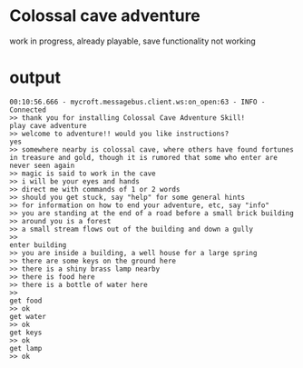 # Colossal cave adventure

work in progress, already playable, save functionality not working

# output

    00:10:56.666 - mycroft.messagebus.client.ws:on_open:63 - INFO - Connected
    >> thank you for installing Colossal Cave Adventure Skill!
    play cave adventure
    >> welcome to adventure!! would you like instructions?
    yes
    >> somewhere nearby is colossal cave, where others have found fortunes in treasure and gold, though it is rumored that some who enter are never seen again
    >> magic is said to work in the cave
    >> i will be your eyes and hands
    >> direct me with commands of 1 or 2 words
    >> should you get stuck, say "help" for some general hints
    >> for information on how to end your adventure, etc, say "info"
    >> you are standing at the end of a road before a small brick building
    >> around you is a forest
    >> a small stream flows out of the building and down a gully
    >> 
    enter building
    >> you are inside a building, a well house for a large spring
    >> there are some keys on the ground here
    >> there is a shiny brass lamp nearby
    >> there is food here
    >> there is a bottle of water here
    >> 
    get food
    >> ok
    get water
    >> ok
    get keys
    >> ok
    get lamp
    >> ok
